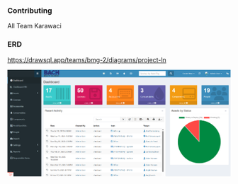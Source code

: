 ### Contributing
All Team Karawaci

### ERD
https://drawsql.app/teams/bmg-2/diagrams/project-ln

![Tampilan Aplikasi](view.png)